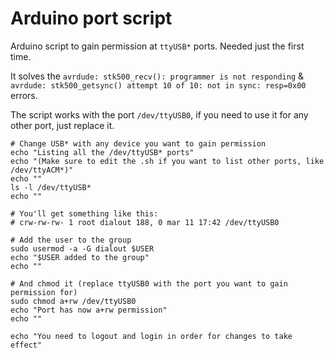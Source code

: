 # Arduino port script

Arduino script to gain permission at `ttyUSB*` ports. Needed just the first time.

It solves the `avrdude: stk500_recv(): programmer is not responding` & `avrdude: stk500_getsync() attempt 10 of 10: not in sync: resp=0x00` errors.

The script works with the port `/dev/ttyUSB0`, if you need to use it for any other port, just replace it.

```
# Change USB* with any device you want to gain permission
echo "Listing all the /dev/ttyUSB* ports"
echo "(Make sure to edit the .sh if you want to list other ports, like /dev/ttyACM*)"
echo ""
ls -l /dev/ttyUSB*
echo ""

# You'll get something like this:
# crw-rw-rw- 1 root dialout 188, 0 mar 11 17:42 /dev/ttyUSB0

# Add the user to the group
sudo usermod -a -G dialout $USER
echo "$USER added to the group"
echo ""

# And chmod it (replace ttyUSB0 with the port you want to gain permission for)
sudo chmod a+rw /dev/ttyUSB0
echo "Port has now a+rw permission"
echo ""

echo "You need to logout and login in order for changes to take effect"
```
